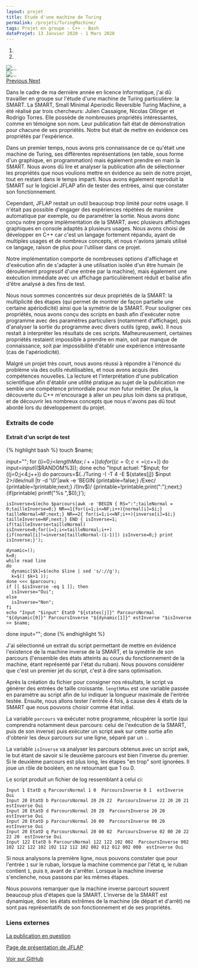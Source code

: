 ```yaml
---
layout: projet
title: Etude d'une machine de Turing
permalink: /projets/TuringMachine/
tags: Projet en groupe - C++ - Bash
dateProjet: 13 Janvier 2020 - 1 Mars 2020
---
```

<div id="carouselTuringMachine" class="carousel slide mb-3" data-ride="carousel">
<ol class="carousel-indicators">
    <li data-target="#carouselTuringMachine" data-slide-to="0" class="active"></li>
    <li data-target="#carouselTuringMachine" data-slide-to="1"></li>
  </ol>
  <div class="carousel-inner">
    <div class="carousel-item active">
        <img src="{{ site.baseurl}}/assets/images/projets/TuringMachine/SMARTTable.PNG" class="d-block w-100 img-thumbnail" alt="...">
    </div>
    <div class="carousel-item" data-interval="23000">
      <img src="{{ site.baseurl}}/assets/images/projets/TuringMachine/turingmachine.gif" class="d-block w-100 img-thumbnail" alt="...">
    </div>
  </div>
  <a class="carousel-control-prev" href="#carouselTuringMachine" role="button" data-slide="prev">
    <span class="carousel-control-prev-icon" aria-hidden="true"></span>
    <span class="sr-only">Previous</span>
  </a>
  <a class="carousel-control-next" href="#carouselTuringMachine" role="button" data-slide="next">
    <span class="carousel-control-next-icon" aria-hidden="true"></span>
    <span class="sr-only">Next</span>
  </a>
</div>

Dans le cadre de ma dernière année en licence Informatique, j'ai dû travailler en groupe sur l'étude d'une machine de Turing particulière: la SMART. La SMART, Small Minimal Aperiodic Reversible Turing Machine, a été réalisé par trois chercheurs: Julien Cassaigne, Nicolas Ollinger et Rodrigo Torres. Elle possède de nombreuses propriétés intéressantes, comme en témoigne son nom. Leur publication fait état de démonstration pour chacune de ses propriétés. Notre but était de mettre en évidence ces propriétés par l'expérience.

Dans un premier temps, nous avons pris connaissance de ce qu'était une machine de Turing, ses différentes représentations (en table, sous forme d'un graphique, en programmation) mais également prendre en main la SMART. Nous avons dû lire et analyser la publication afin de sélectionner les propriétés que nous voulions mettre en évidence au sein de notre projet, tout en restant dans le temps imparti. Nous avons également reproduit la SMART sur le logiciel JFLAP afin de tester des entrées, ainsi que constater son fonctionnement.

Cependant, JFLAP restait un outil beaucoup trop limité pour notre usage. Il n'était pas possible d'engager des expériences répétées de manière automatique par exemple, ou de paramétrer la sortie. Nous avons donc conçu notre propre implémentation de la SMART, avec plusieurs affichages graphiques en console adaptés à plusieurs usages. Nous avons choisi de développer en C++ car c'est un langage fortement répandu, ayant de multiples usages et de nombreux concepts, et nous n'avions jamais utilisé ce langage, raison de plus pour l'utiliser dans ce projet.

Notre implémentation comporte de nombreuses options d'affichage et d'exécution afin de s'adapter à une utilisation isolée d'un être humain (le déroulement progressif d'une entrée par la machine), mais également une exécution immédiate avec un affichage particulièrement réduit et balisé afin d'être analysé à des fins de test.

Nous nous sommes concentrés sur deux propriétés de la SMART: la multiplicité des étapes (qui permet de montrer de façon partielle une certaine apériodicité) ainsi que la symétrie de la SMART. Pour souligner ces propriétés, nous avons conçu des scripts en bash afin d'exécuter notre programme avec des paramètres particuliers (notamment d'affichage), puis d'analyser la sortie du programme avec divers outils (grep, awk). Il nous restait à interpréter les résultats de ces scripts. Malheureusement, certaines propriétés restaient impossible à prendre en main, soit par manque de connaissance, soit par impossibilité d'établir une expérience intéressante (cas de l'apériodicité).

Malgré un projet très court, nous avons réussi à répondre à l'énoncé du problème via des outils réutilisables, et nous avons acquis des compétences nouvelles. La lecture et l'interprétation d'une publication scientifique afin d'établir une utilité pratique au sujet de la publication me semble une compétence primordiale pour mon futur métier. De plus, la découverte du C++ m'encourage à aller un peu plus loin dans sa pratique, et de découvrir les nombreux concepts que nous n'avons pas dû tout abordé lors du développement du projet.

### Extraits de code

#### Extrait d'un script de test

{% highlight bash %}
touch $name;

input="";
for ((i=0;i<$lengthMax;i++))
do
  for ((c=0;c<=$i;c++))
  do
    input=$input$(($RANDOM%3));
  done
  echo "Input actuel: "$input;
  for ((j=0;j<4;j++))
  do
    parcours=$(../Turing -I -T 4 -E ${states[j]} $input 2>/dev/null |tr -d '\0'|awk -e 'BEGIN {printable=false;} /Exec/ {printable=!printable;next;} /(Inv$)/ {printable=!printable;print(":");next;}{if(printable) printf("%s ",$0);}');

    isInverse=$(echo $parcours|awk -e 'BEGIN { RS=":";taileNormal = 0;tailleInverse=0;} NR==1{for(i=1;i<=NF;i++){normal[i]=$i;} tailleNormal=NF;next;} NR==2{ for(i=1;i<=NF;i++){inverse[i]=$i;} tailleInverse=NF;next;} END { isInverse=1; if(tailleInverse<tailleNormal) isInverse=0;for(i=1;i<=tailleNormal;i++){if(normal[i]!=inverse[tailleNormal-(i-1)]) isInverse=0;} print isInverse;}');

    dynamic=();
    k=0;
    while read line
    do
      dynamic[$k]=$(echo $line | sed 's/://g');
      k=$(( $k+1 ));
    done <<< $parcours;
    if [[ $isInverse -eq 1 ]]; then
      isInverse="Oui";
    else
      isInverse="Non";
    fi
    echo "Input "$input" EtatD "${states[j]}" ParcoursNormal "${dynamic[0]}" ParcoursInverse "${dynamic[1]}" estInverse "$isInverse >> $name;
  done
  input="";
done
{% endhighlight %}

J'ai sélectionné un extrait du script permettant de mettre en évidence l'existence de la machine inverse de la SMART, et la symétrie de son parcours (l'ensemble des états atteints au cours du fonctionnement de la machine, étant représenté par l'état du ruban). Nous pouvons considérer que c'est un premier jet du script, c'est à dire sans optimisation.

 Après la création du fichier pour consigner nos résultats, le script va générer des entrées de taille croissante. `lengthMax` est une variable passée en paramètre au script afin de lui indiquer la longueur maximale de l'entrée testée. Ensuite, nous allons tester l'entrée 4 fois, à cause des 4 états de la SMART que nous pouvons choisir comme état initial.

 La variable `parcours` va exécuter notre programme, récupérer la sortie (qui comprendra notamment deux parcours: celui de l'exécution de la SMART, puis de son inverse) puis exécuter un script awk sur cette sortie afin d'obtenir les deux parcours sur une ligne, séparé par un `:`.

La variable `isInverse` va analyser les parcours obtenus avec un script awk, le but étant de savoir si le deuxième parcours est bien l'inverse du premier. Si le deuxième parcours est plus long, les étapes "en trop" sont ignorées. Il joue un rôle de booléen, en ne retournant que 1 ou 0.

Le script produit un fichier de log ressemblant à celui ci:

```
Input 1 EtatD q ParcoursNormal 1 0  ParcoursInverse 0 1  estInverse Oui
Input 20 EtatD b ParcoursNormal 20 20 22  ParcoursInverse 22 20 20 21  estInverse Oui
Input 20 EtatD d ParcoursNormal 20 20  ParcoursInverse 20 20  estInverse Oui
Input 20 EtatD p ParcoursNormal 20 00  ParcoursInverse 00 20  estInverse Oui
Input 20 EtatD q ParcoursNormal 20 00 02  ParcoursInverse 02 00 20 22 22 20  estInverse Oui
Input 122 EtatD b ParcoursNormal 122 122 102 002  ParcoursInverse 002 102 122 122 102 102 112 112 102 002 012 012 002 000  estInverse Oui
```

Si nous analysons la première ligne, nous pouvons constater que pour l'entrée `1` sur le ruban, lorsque la machine commence par l'état q, le ruban contient `1`, puis `0`, avant de s'arrêter. Lorsque la machine inverse s'enclenche, nous passons par les mêmes étapes.

Nous pouvons remarquer que la machine inverse parcourt souvent beaucoup plus d'étapes que la SMART. L'inverse de la SMART est dynamique, donc les états extrêmes de la machine (de départ et d'arrêt) ne sont pas représentatifs de son fonctionnement et de ses propriétés.

### Liens externes

[La publication en question](https://hal.archives-ouvertes.fr/hal-00975244/document)

[Page de présentation de JFLAP](http://www.jflap.org/)

<a href="#" class="btn btn-primary mybuttoncolor mybuttonstyle mx-auto">Voir sur GitHub</a>
